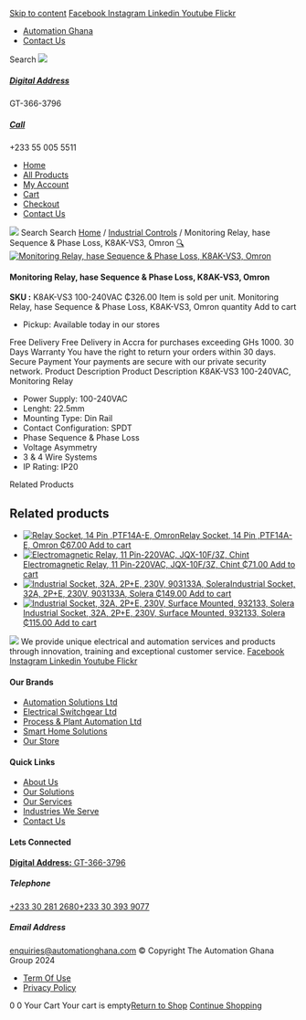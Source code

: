 [Skip to content](https://store.automationghana.com/product/monitoring-relay-k8ak-vs3-100-240vac-omron/#content)
[ Facebook ](https://www.facebook.com/automationgh/) [ Instagram ](https://www.instagram.com/automationgh/) [ Linkedin ](https://www.linkedin.com/company/the-automation-ghana-limited/) [ Youtube ](https://www.youtube.com/channel/UCurrRDUSm5oIW39VXjn1u0w) [ Flickr ](https://www.flickr.com/photos/181794037@N07/)
  * [ Automation Ghana ](https://automationghana.com)
  * [ Contact Us ](https://store.automationghana.com/contact/)


Search
[ ![](https://store.automationghana.com/wp-content/uploads/2024/04/Website-TAGG-Logo-BLUE.png) ](https://store.automationghana.com/)
[ ](https://maps.app.goo.gl/m4xeaagWCNbLk4jM6)
#####  [ Digital Address ](https://maps.app.goo.gl/m4xeaagWCNbLk4jM6)
GT-366-3796 
[ ](tel:+233550055511)
#####  [ Call ](tel:+233550055511)
+233 55 005 5511 
  * [Home](https://store.automationghana.com/)
  * [All Products](https://store.automationghana.com/shop/)
  * [My Account](https://store.automationghana.com/my-account/)
  * [Cart](https://store.automationghana.com/cart/)
  * [Checkout](https://store.automationghana.com/checkout/)
  * [Contact Us](https://store.automationghana.com/contact/)


[![](https://store.automationghana.com/wp-content/uploads/2024/04/AutomationGhana_logo_white.png)](https://store.automationghana.com)
Search
Search
[Home](https://store.automationghana.com) / [Industrial Controls](https://store.automationghana.com/product-category/industrial-controls/) / Monitoring Relay, hase Sequence & Phase Loss, K8AK-VS3, Omron
[🔍](https://store.automationghana.com/product/monitoring-relay-k8ak-vs3-100-240vac-omron/)
[![Monitoring Relay, hase Sequence & Phase Loss, K8AK-VS3, Omron](https://store.automationghana.com/wp-content/uploads/2020/04/K8AK-VS3-100-240VAC.png)](https://store.automationghana.com/wp-content/uploads/2020/04/K8AK-VS3-100-240VAC.png)
####  Monitoring Relay, hase Sequence & Phase Loss, K8AK-VS3, Omron 
**SKU :** K8AK-VS3 100-240VAC 
₵326.00
Item is sold per unit.
Monitoring Relay, hase Sequence & Phase Loss, K8AK-VS3, Omron quantity
Add to cart
  * Pickup: Available today in our stores


Free Delivery 
Free Delivery in Accra for purchases exceeding GHs 1000. 
30 Days Warranty 
You have the right to return your orders within 30 days. 
Secure Payment 
Your payments are secure with our private security network. 
Product Description
Product Description
K8AK-VS3 100-240VAC, Monitoring Relay 
  * Power Supply: 100-240VAC
  * Lenght: 22.5mm
  * Mounting Type: Din Rail
  * Contact Configuration: SPDT
  * Phase Sequence & Phase Loss
  * Voltage Asymmetry
  * 3 & 4 Wire Systems
  * IP Rating: IP20


Related Products 
## Related products
  * [![Relay Socket, 14 Pin ,PTF14A-E, Omron](https://store.automationghana.com/wp-content/uploads/2020/04/14-Pin-Relay-Socket-PTF14A-E-Omron.jpg)Relay Socket, 14 Pin ,PTF14A-E, Omron ₵67.00 ](https://store.automationghana.com/product/14-pin-relay-socket-ptf14a-e-omron/)
[Add to cart](https://store.automationghana.com/product/monitoring-relay-k8ak-vs3-100-240vac-omron/?add-to-cart=1594)
  * [![Electromagnetic Relay, 11 Pin-220VAC, JQX-10F/3Z, Chint](https://store.automationghana.com/wp-content/uploads/2020/04/11-Pin-Relay-JQX-10F_3Z-220VAC-Chint-2-300x300.jpg)Electromagnetic Relay, 11 Pin-220VAC, JQX-10F/3Z, Chint ₵71.00 ](https://store.automationghana.com/product/11-pin-relay-jqx-10f-3z-220vac-chint/)
[Add to cart](https://store.automationghana.com/product/monitoring-relay-k8ak-vs3-100-240vac-omron/?add-to-cart=1592)
  * [![Industrial Socket, 32A, 2P+E, 230V, 903133A, Solera](https://store.automationghana.com/wp-content/uploads/2020/02/SOLERA-10-300x300.jpg)Industrial Socket, 32A, 2P+E, 230V, 903133A, Solera ₵149.00 ](https://store.automationghana.com/product/socket-903133a-solera/)
[Add to cart](https://store.automationghana.com/product/monitoring-relay-k8ak-vs3-100-240vac-omron/?add-to-cart=1533)
  * [![Industrial Socket, 32A, 2P+E, 230V, Surface Mounted, 932133, Solera](https://store.automationghana.com/wp-content/uploads/2020/04/932133.png)Industrial Socket, 32A, 2P+E, 230V, Surface Mounted, 932133, Solera ₵115.00 ](https://store.automationghana.com/product/surface-mounted-socket-932133-solera/)
[Add to cart](https://store.automationghana.com/product/monitoring-relay-k8ak-vs3-100-240vac-omron/?add-to-cart=1536)


![](https://store.automationghana.com/wp-content/uploads/2024/04/AutomationGhana_logo_white.png)
We provide unique electrical and automation services and products through innovation, training and exceptional customer service.
[ Facebook ](https://www.facebook.com/automationgh/) [ Instagram ](https://www.instagram.com/automationgh/) [ Linkedin ](https://www.linkedin.com/company/the-automation-ghana-limited/) [ Youtube ](https://www.youtube.com/channel/UCurrRDUSm5oIW39VXjn1u0w) [ Flickr ](https://www.flickr.com/photos/181794037@N07/)
#### Our Brands
  * [ Automation Solutions Ltd ](https://store.automationghana.com/product/monitoring-relay-k8ak-vs3-100-240vac-omron/)
  * [ Electrical Switchgear Ltd ](https://store.automationghana.com/product/monitoring-relay-k8ak-vs3-100-240vac-omron/)
  * [ Process & Plant Automation Ltd ](https://store.automationghana.com/product/monitoring-relay-k8ak-vs3-100-240vac-omron/)
  * [ Smart Home Solutions ](https://store.automationghana.com/product/monitoring-relay-k8ak-vs3-100-240vac-omron/)
  * [ Our Store ](https://store.automationghana.com/product/monitoring-relay-k8ak-vs3-100-240vac-omron/)


#### Quick Links
  * [ About Us ](https://store.automationghana.com/product/monitoring-relay-k8ak-vs3-100-240vac-omron/)
  * [ Our Solutions ](https://store.automationghana.com/product/monitoring-relay-k8ak-vs3-100-240vac-omron/)
  * [ Our Services ](https://store.automationghana.com/product/monitoring-relay-k8ak-vs3-100-240vac-omron/)
  * [ Industries We Serve ](https://store.automationghana.com/product/monitoring-relay-k8ak-vs3-100-240vac-omron/)
  * [ Contact Us ](https://store.automationghana.com/product/monitoring-relay-k8ak-vs3-100-240vac-omron/)


#### Lets Connected
[**Digital Address:** GT-366-3796](https://maps.app.goo.gl/m4xeaagWCNbLk4jM6)
#####  Telephone 
[ +233 30 281 2680](tel:+233302812680)[+233 30 393 9077](https://store.automationghana.com/product/monitoring-relay-k8ak-vs3-100-240vac-omron/+233303939077)
#####  Email Address 
enquiries@automationghana.com 
© Copyright The Automation Ghana Group 2024
  * [ Term Of Use ](https://store.automationghana.com/product/monitoring-relay-k8ak-vs3-100-240vac-omron/)
  * [ Privacy Policy ](https://store.automationghana.com/product/monitoring-relay-k8ak-vs3-100-240vac-omron/)


0
0
Your Cart
Your cart is empty[Return to Shop](https://store.automationghana.com/shop/)
[Continue Shopping](https://store.automationghana.com/product/monitoring-relay-k8ak-vs3-100-240vac-omron/)

